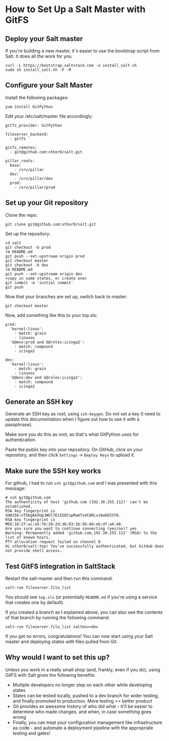 # How to Set Up a Salt Master with GitFS

## Deploy your Salt master
If you're building a new master, it's easier to use the bootstrap script from Salt. It does all the work for you.

~~~
curl -L https://bootstrap.saltstack.com -o install_salt.sh
sudo sh install_salt.sh -P -M
~~~

## Configure your Salt Master
Install the following packages:
~~~
yum install GitPython
~~~

Edit your /etc/salt/master file accordingly:
~~~
gitfs_provider: GitPython

fileserver_backend:
  - gitfs

gitfs_remotes:
  - git@github.com:xthor0/salt.git

pillar_roots:
  base:
    - /srv/pillar
  dev:
    - /srv/pillar/dev
  prod:
    - /srv/pillar/prod
~~~

## Set up your Git repository
Clone the repo:
~~~
git clone git@github.com:xthor0/salt.git
~~~

Set up the repository:
~~~
cd salt
git checkout -b prod
rm README.md
git push --set-upstream origin prod
git checkout master
git checkout -b dev
rm README.md
git push --set-upstream origin dev
<copy in some states, or create one>
git commit -m 'initial commit'
git push
~~~

Now that your branches are set up, switch back to master:
~~~
git checkout master
~~~

Now, add something like this to your top.sls:
~~~
prod:
  'kernel:linux':
    - match: grain
    - linuxos
  'G@env:prod and G@roles:icinga2':
    - match: compound
    - icinga2

dev:
  'kernel:linux':
    - match: grain
    - linuxos
  'G@env:dev and G@roles:icinga2':
    - match: compound
    - icinga2
~~~

## Generate an SSH key
Generate an SSH key as root, using `ssh-keygen`. Do not set a key (I need to update this documentation when I figure out how to use it with a passphrase).

Make sure you do this as root, as that's what GitPython uses for authentication.

Paste the public key into your repository. On GitHub, click on your repository, and then click `Settings` -> `Deploy Keys` to upload it.

## Make sure the SSH key works
For github, I had to run `ssh git@github.com` and I was presented with this message:

~~~
# ssh git@github.com
The authenticity of host 'github.com (192.30.255.112)' can't be established.
RSA key fingerprint is SHA256:nThbg6kXUpJWGl7E1IGOCspRomTxdCARLviKw6E5SY8.
RSA key fingerprint is MD5:16:27:ac:a5:76:28:2d:36:63:1b:56:4d:eb:df:a6:48.
Are you sure you want to continue connecting (yes/no)? yes
Warning: Permanently added 'github.com,192.30.255.112' (RSA) to the list of known hosts.
PTY allocation request failed on channel 0
Hi xthor0/salt-top! You've successfully authenticated, but GitHub does not provide shell access.
~~~

## Test GitFS integration in SaltStack
Restart the salt-master and then run this command:
~~~
salt-run fileserver.file_list
~~~

You should see `top.sls` (or potentially `README.md` if you're using a service that creates one by default).

If you created a branch as I explained above, you can also see the contents of that branch by running the following command:
~~~
salt-run fileserver.file_list saltenv=dev
~~~

If you get no errors, congratulations! You can now start using your Salt master and deploying states with files pulled from Git.

## Why would I want to set this up?
Unless you work in a really small shop (and, frankly, even if you do), using GitFS with Salt gives the following benefits:

- Multiple developers no longer step on each other while developing states
- States can be tested locally, pushed to a dev branch for wider testing, and finally promoted to production. More testing == better product
- Git provides an awesome history of who did what - it'll be easier to determine who made changes, and when, in case something goes wrong
- Finally, you can treat your configuration management like infrastructure as code - and automate a deployment pipeline with the appropriate testing and gates!